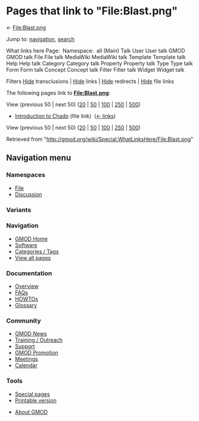 <div id="mw-page-base" class="noprint">

</div>

<div id="mw-head-base" class="noprint">

</div>

<div id="content" class="mw-body" role="main">

<span id="top"></span>

<div id="mw-js-message" style="display:none;">

</div>



# <span dir="auto">Pages that link to "File:Blast.png"</span>

<div id="bodyContent">

<div id="contentSub">

← [File:Blast.png](/wiki/File:Blast.png "File:Blast.png")

</div>

<div id="jump-to-nav" class="mw-jump">

Jump to: [navigation](#mw-navigation), [search](#p-search)

</div>

<div id="mw-content-text">

What links here Page:  Namespace:  all (Main) Talk User User talk GMOD
GMOD talk File File talk MediaWiki MediaWiki talk Template Template talk
Help Help talk Category Category talk Property Property talk Type Type
talk Form Form talk Concept Concept talk Filter Filter talk Widget
Widget talk

Filters
[Hide](/mediawiki/index.php?title=Special:WhatLinksHere/File:Blast.png&hidetrans=1 "Special:WhatLinksHere/File:Blast.png")
transclusions \|
[Hide](/mediawiki/index.php?title=Special:WhatLinksHere/File:Blast.png&hidelinks=1 "Special:WhatLinksHere/File:Blast.png")
links \|
[Hide](/mediawiki/index.php?title=Special:WhatLinksHere/File:Blast.png&hideredirs=1 "Special:WhatLinksHere/File:Blast.png")
redirects \|
[Hide](/mediawiki/index.php?title=Special:WhatLinksHere/File:Blast.png&hideimages=1 "Special:WhatLinksHere/File:Blast.png")
file links

The following pages link to
**[File:Blast.png](/wiki/File:Blast.png "File:Blast.png")**:

View (previous 50 \| next 50)
([20](/mediawiki/index.php?title=Special:WhatLinksHere/File:Blast.png&limit=20 "Special:WhatLinksHere/File:Blast.png")
\|
[50](/mediawiki/index.php?title=Special:WhatLinksHere/File:Blast.png&limit=50 "Special:WhatLinksHere/File:Blast.png")
\|
[100](/mediawiki/index.php?title=Special:WhatLinksHere/File:Blast.png&limit=100 "Special:WhatLinksHere/File:Blast.png")
\|
[250](/mediawiki/index.php?title=Special:WhatLinksHere/File:Blast.png&limit=250 "Special:WhatLinksHere/File:Blast.png")
\|
[500](/mediawiki/index.php?title=Special:WhatLinksHere/File:Blast.png&limit=500 "Special:WhatLinksHere/File:Blast.png"))

- [Introduction to
  Chado](/wiki/Introduction_to_Chado "Introduction to Chado") (file
  link) ‎ <span class="mw-whatlinkshere-tools">([←
  links](/mediawiki/index.php?title=Special:WhatLinksHere&target=Introduction+to+Chado "Special:WhatLinksHere"))</span>

View (previous 50 \| next 50)
([20](/mediawiki/index.php?title=Special:WhatLinksHere/File:Blast.png&limit=20 "Special:WhatLinksHere/File:Blast.png")
\|
[50](/mediawiki/index.php?title=Special:WhatLinksHere/File:Blast.png&limit=50 "Special:WhatLinksHere/File:Blast.png")
\|
[100](/mediawiki/index.php?title=Special:WhatLinksHere/File:Blast.png&limit=100 "Special:WhatLinksHere/File:Blast.png")
\|
[250](/mediawiki/index.php?title=Special:WhatLinksHere/File:Blast.png&limit=250 "Special:WhatLinksHere/File:Blast.png")
\|
[500](/mediawiki/index.php?title=Special:WhatLinksHere/File:Blast.png&limit=500 "Special:WhatLinksHere/File:Blast.png"))

</div>

<div class="printfooter">

Retrieved from
"<http://gmod.org/wiki/Special:WhatLinksHere/File:Blast.png>"

</div>

<div id="catlinks" class="catlinks catlinks-allhidden">

</div>

<div class="visualClear">

</div>

</div>

</div>

<div id="mw-navigation">

## Navigation menu

<div id="mw-head">



<div id="left-navigation">

<div id="p-namespaces" class="vectorTabs" role="navigation"
aria-labelledby="p-namespaces-label">

### Namespaces

- <span id="ca-nstab-image"><a href="/wiki/File:Blast.png" accesskey="c"
  title="View the file page [c]">File</a></span>
- <span id="ca-talk"><a
  href="/mediawiki/index.php?title=File_talk:Blast.png&amp;action=edit&amp;redlink=1"
  accesskey="t"
  title="Discussion about the content page [t]">Discussion</a></span>

</div>

<div id="p-variants" class="vectorMenu emptyPortlet" role="navigation"
aria-labelledby="p-variants-label">

### 

### Variants[](#)

<div class="menu">

</div>

</div>

</div>

<div id="right-navigation">





</div>



</div>

</div>

</div>

<div id="mw-panel">

<div id="p-logo" role="banner">

<a href="/wiki/Main_Page"
style="background-image: url(http://gmod.org/images/GMOD-cogs.png);"
title="Visit the main page"></a>

</div>

<div id="p-Navigation" class="portal" role="navigation"
aria-labelledby="p-Navigation-label">

### Navigation

<div class="body">

- <span id="n-GMOD-Home">[GMOD Home](/wiki/Main_Page)</span>
- <span id="n-Software">[Software](/wiki/GMOD_Components)</span>
- <span id="n-Categories-.2F-Tags">[Categories /
  Tags](/wiki/Categories)</span>
- <span id="n-View-all-pages">[View all
  pages](/wiki/Special:AllPages)</span>

</div>

</div>

<div id="p-Documentation" class="portal" role="navigation"
aria-labelledby="p-Documentation-label">

### Documentation

<div class="body">

- <span id="n-Overview">[Overview](/wiki/Overview)</span>
- <span id="n-FAQs">[FAQs](/wiki/Category:FAQ)</span>
- <span id="n-HOWTOs">[HOWTOs](/wiki/Category:HOWTO)</span>
- <span id="n-Glossary">[Glossary](/wiki/Glossary)</span>

</div>

</div>

<div id="p-Community" class="portal" role="navigation"
aria-labelledby="p-Community-label">

### Community

<div class="body">

- <span id="n-GMOD-News">[GMOD News](/wiki/GMOD_News)</span>
- <span id="n-Training-.2F-Outreach">[Training /
  Outreach](/wiki/Training_and_Outreach)</span>
- <span id="n-Support">[Support](/wiki/Support)</span>
- <span id="n-GMOD-Promotion">[GMOD
  Promotion](/wiki/GMOD_Promotion)</span>
- <span id="n-Meetings">[Meetings](/wiki/Meetings)</span>
- <span id="n-Calendar">[Calendar](/wiki/Calendar)</span>

</div>

</div>

<div id="p-tb" class="portal" role="navigation"
aria-labelledby="p-tb-label">

### Tools

<div class="body">

- <span id="t-specialpages"><a href="/wiki/Special:SpecialPages" accesskey="q"
  title="A list of all special pages [q]">Special pages</a></span>
- <span id="t-print"><a
  href="/mediawiki/index.php?title=Special:WhatLinksHere/File:Blast.png&amp;printable=yes"
  rel="alternate" accesskey="p"
  title="Printable version of this page [p]">Printable version</a></span>

</div>

</div>

</div>

</div>

<div id="footer" role="contentinfo">

- <span id="footer-places-about">[About
  GMOD](/wiki/GMOD:About "GMOD:About")</span>

<!-- -->






</div>
